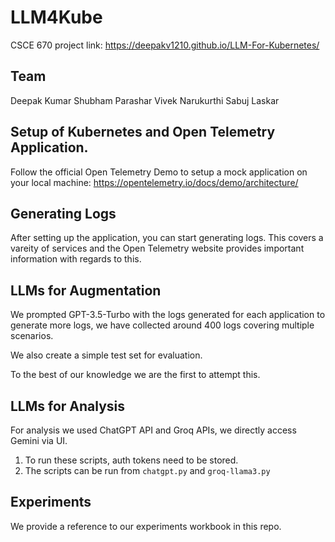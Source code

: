 # LLM4Kube
CSCE 670 project link: https://deepakv1210.github.io/LLM-For-Kubernetes/

## Team
Deepak Kumar
Shubham Parashar
Vivek Narukurthi
Sabuj Laskar

## Setup of Kubernetes and Open Telemetry Application.
Follow the official Open Telemetry Demo to setup a mock application on your local machine: https://opentelemetry.io/docs/demo/architecture/

## Generating Logs
After setting up the application, you can start generating logs. This covers a vareity of services and the Open Telemetry website provides important information with regards to this.

## LLMs for Augmentation
We prompted GPT-3.5-Turbo with the logs generated for each application to generate more logs, we have collected around 400 logs covering multiple scenarios. 

We also create a simple test set for evaluation.

To the best of our knowledge we are the first to attempt this.

## LLMs for Analysis

For analysis we used ChatGPT API and Groq APIs, we directly access Gemini via UI.

1. To run these scripts, auth tokens need to be stored.
2. The scripts can be run from `chatgpt.py` and `groq-llama3.py`

## Experiments

We provide a reference to our experiments workbook in this repo.

